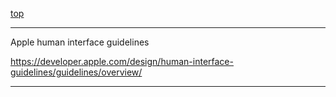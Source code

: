 [top](READEME.md)

---
Apple
human interface guidelines

https://developer.apple.com/design/human-interface-guidelines/guidelines/overview/

---
